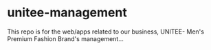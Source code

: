 # unitee-management
This repo is for the web/apps related to our business, UNITEE- Men's Premium Fashion Brand's management...
